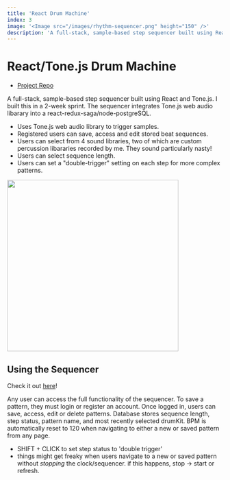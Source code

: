 ```yaml
---
title: 'React Drum Machine'
index: 3
image: '<Image src="/images/rhythm-sequencer.png" height="150" />'
description: 'A full-stack, sample-based step sequencer built using React and Tone.js.'
---
```


# React/Tone.js Drum Machine

- [Project Repo](https://github.com/danraskin/rhythm-sequencer-solo-project/tree/main)

A full-stack, sample-based step sequencer built using React and Tone.js. I built this in a 2-week sprint. The sequencer integrates Tone.js web audio libarary into a react-redux-saga/node-postgreSQL. 

- Uses Tone.js web audio library to trigger samples.
- Registered users can save, access and edit stored beat sequences.
- Users can select from 4 sound libraries, two of which are custom percussion libararies recorded by me. They sound particularly nasty!
- Users can select sequence length.
- Users can set a "double-trigger" setting on each step for more complex patterns.

<Image src="/images/rhythm-sequencer.png" width=400 />

## Using the Sequencer

Check it out [here](https://rhythm-sequencer-solo-project.herokuapp.com)!

Any user can access the full functionality of the sequencer. To save a pattern, they must login or register an account. Once logged in, users can save, access, edit or delete patterns. Database stores sequence length, step status, pattern name, and most recently selected drumKit. BPM is automatically reset to 120 when navigating to either a new or saved pattern from any page.

  * SHIFT + CLICK to set step status to 'double trigger'
  * things might get freaky when users navigate to a new or saved pattern without *stopping* the clock/sequencer. if this happens, stop -> start or refresh.